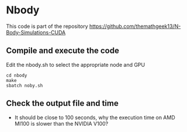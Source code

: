 # Nbody

This code is part of the repository https://github.com/themathgeek13/N-Body-Simulations-CUDA

## Compile and execute the code

Edit the nbody.sh to select the appropriate node and GPU

```
cd nbody
make
sbatch noby.sh
```

## Check the output file and time

* It should be close to 100 seconds, why the execution time on AMD MI100 is slower than the NVIDIA V100?
